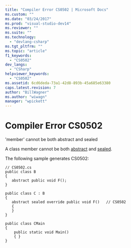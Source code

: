 ```yaml
---
title: "Compiler Error CS0502 | Microsoft Docs"
ms.custom: ""
ms.date: "03/24/2017"
ms.prod: "visual-studio-dev14"
ms.reviewer: ""
ms.suite: ""
ms.technology: 
  - "devlang-csharp"
ms.tgt_pltfrm: ""
ms.topic: "article"
f1_keywords: 
  - "CS0502"
dev_langs: 
  - "CSharp"
helpviewer_keywords: 
  - "CS0502"
ms.assetid: 6cd6deda-73a1-42d8-893b-45a685e63380
caps.latest.revision: 7
author: "BillWagner"
ms.author: "wiwagn"
manager: "wpickett"
---
```

# Compiler Error CS0502
'member' cannot be both abstract and sealed  
  
 A class member cannot be both [abstract](../../csharp/language-reference/keywords/abstract.md) and [sealed](../../csharp/language-reference/keywords/sealed.md).  
  
 The following sample generates CS0502:  
  
```  
// CS0502.cs  
public class B  
{  
   abstract public void F();  
}  
  
public class C : B  
{  
   abstract sealed override public void F()   // CS0502  
   {  
   }  
}  
  
public class CMain  
{  
    public static void Main()  
    { }  
}  
```